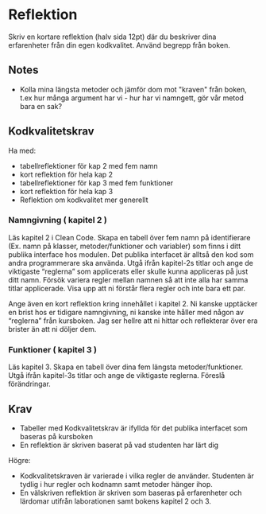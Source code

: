# Reflektion
Skriv en kortare reflektion (halv sida 12pt) där du beskriver dina erfarenheter från din egen kodkvalitet. Använd begrepp från boken.

## Notes
- Kolla mina längsta metoder och jämför dom mot "kraven" från boken, t.ex hur många argument har vi - hur har vi namngett, gör vår metod bara en sak?

## Kodkvalitetskrav

Ha med:
- tabellreflektioner för kap 2 med fem namn
- kort reflektion för hela kap 2
- tabellreflektioner för kap 3 med fem funktioner
- kort reflektion för hela kap 3
- Reflektion om kodkvalitet mer generellt

### Namngivning ( kapitel 2 )
Läs kapitel 2 i Clean Code. Skapa en tabell över fem namn på identifierare (Ex. namn på klasser, metoder/funktioner och variabler) som finns i ditt publika interface hos modulen. Det publika interfacet är alltså den kod som andra programmerare ska använda. Utgå ifrån kapitel-2s titlar och ange de viktigaste “reglerna” som applicerats eller skulle kunna appliceras på just ditt namn. Försök variera regler mellan namnen så att inte alla har samma titlar applicerade. Visa upp att ni förstår flera regler och inte bara ett par.

Ange även en kort reflektion kring innehållet i kapitel 2. Ni kanske upptäcker en brist hos er tidigare namngivning, ni kanske inte håller med någon av “reglerna” från kursboken. Jag ser hellre att ni hittar och reflekterar över era brister än att ni döljer dem.

### Funktioner ( kapitel 3 )
Läs kapitel 3. Skapa en tabell över dina fem längsta metoder/funktioner. Utgå ifrån kapitel-3s titlar och ange de viktigaste reglerna. Föreslå förändringar. 

## Krav
- Tabeller med Kodkvalitetskrav är ifyllda för det publika interfacet som baseras på kursboken
- En reflektion är skriven baserat på vad studenten har lärt dig

Högre:
- Kodkvalitetskraven är varierade i vilka regler de använder. Studenten är tydlig i hur regler och kodnamn samt metoder hänger ihop. 
- En välskriven reflektion är skriven som baseras på erfarenheter och lärdomar utifrån laborationen samt bokens kapitel 2 och 3. 


